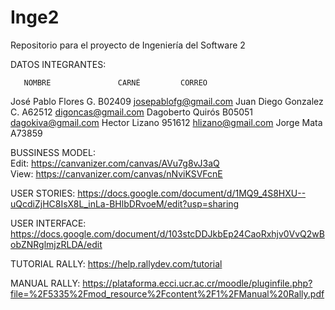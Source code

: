 Inge2
=====

Repositorio para el proyecto de Ingeniería del Software 2

DATOS INTEGRANTES:

       NOMBRE               CARNÉ         CORREO
José Pablo Flores G.    B02409   josepablofg@gmail.com                                                                         Juan Diego Gonzalez C.  A62512   digoncas@gmail.com                                                                               Dagoberto Quirós        B05051   dagokiva@gmail.com                                                                               Hector Lizano           951612   hlizano@gmail.com                                                                                Jorge Mata              A73859   


BUSSINESS MODEL:                                                                                                                  
Edit: https://canvanizer.com/canvas/AVu7g8vJ3aQ                                                                                   
View: https://canvanizer.com/canvas/nNviKSVFcnE

USER STORIES:
https://docs.google.com/document/d/1MQ9_4S8HXU--uQcdiZjHC8IsX8L_inLa-BHlbDRvoeM/edit?usp=sharing

USER INTERFACE:
https://docs.google.com/document/d/103stcDDJkbEp24CaoRxhjv0VvQ2wBobZNRglmjzRLDA/edit

TUTORIAL RALLY:
https://help.rallydev.com/tutorial

MANUAL RALLY:
https://plataforma.ecci.ucr.ac.cr/moodle/pluginfile.php?file=%2F5335%2Fmod_resource%2Fcontent%2F1%2FManual%20Rally.pdf

